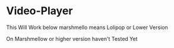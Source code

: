 # Video-Player

This Will Work below marshmello means Lolipop or Lower Version

On Marshmellow or higher version haven't  Tested Yet



